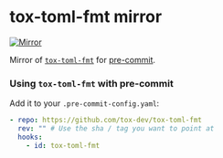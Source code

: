 # tox-toml-fmt mirror

[![Mirror](https://github.com/tox-dev/tox-toml-fmt/actions/workflows/main.yaml/badge.svg)](https://github.com/tox-dev/tox-toml-fmt/actions/workflows/main.yaml)

Mirror of [`tox-toml-fmt`](https://github.com/tox-dev/toml-fmt/tree/main/tox-toml-fmt) for
[pre-commit](https://github.com/pre-commit/pre-commit).

### Using `tox-toml-fmt` with pre-commit

Add it to your `.pre-commit-config.yaml`:

```yaml
- repo: https://github.com/tox-dev/tox-toml-fmt
  rev: "" # Use the sha / tag you want to point at
  hooks:
    - id: tox-toml-fmt
```
